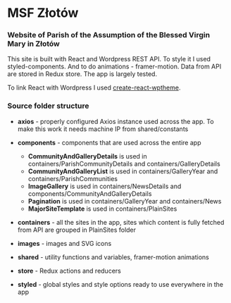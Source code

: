 # MSF Złotów

### Website of Parish of the Assumption of the Blessed Virgin Mary in Złotów

This site is built with React and Wordpress REST API. To style it I used styled-components. And to do animations - framer-motion. Data from API are stored in Redux store. The app is largely tested.

To link React with Wordpress I used [create-react-wptheme](https://github.com/michaelsoriano/create-react-wptheme).

### Source folder structure

- **axios** - properly configured Axios instance used across the app. To make this work it needs machine IP from shared/constants

- **components** - components that are used across the entire app

  - **CommunityAndGalleryDetails** is used in containers/ParishCommunityDetails and containers/GalleryDetails
  - **CommunityAndGalleryList** is used in containers/GalleryYear and containers/ParishCommunities
  - **ImageGallery** is used in containers/NewsDetails and components/CommunityAndGalleryDetails
  - **Pagination** is used in containers/GalleryYear and containers/News
  - **MajorSiteTemplate** is used in containers/PlainSites

- **containers** - all the sites in the app, sites which content is fully fetched from API are grouped in PlainSites folder
- **images** - images and SVG icons
- **shared** - utility functions and variables, framer-motion animations
- **store** - Redux actions and reducers
- **styled** - global styles and style options ready to use everywhere in the app

